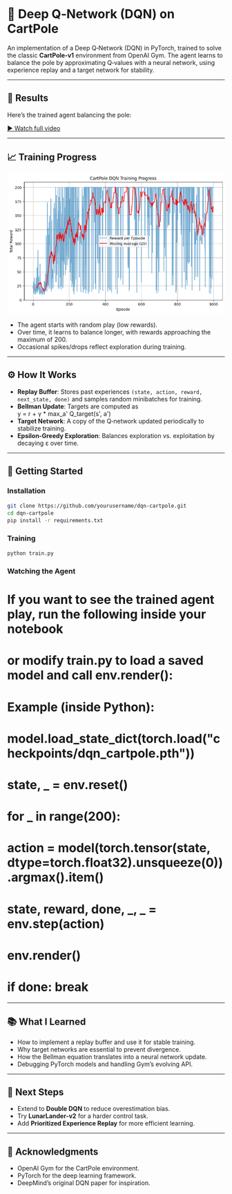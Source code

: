 # 🧠 Deep Q‑Network (DQN) on CartPole

An implementation of a Deep Q‑Network (DQN) in PyTorch, trained to solve the classic **CartPole‑v1** environment from OpenAI Gym. The agent learns to balance the pole by approximating Q‑values with a neural network, using experience replay and a target network for stability.

---

## 🎥 Results

Here’s the trained agent balancing the pole:

[▶️ Watch full video](results/videos/cartpole_dqn.mp4)

---

## 📈 Training Progress

![Training Curve](results/plots/Reward_curve_cartpole.png)

- The agent starts with random play (low rewards).  
- Over time, it learns to balance longer, with rewards approaching the maximum of 200.  
- Occasional spikes/drops reflect exploration during training.

---

## ⚙️ How It Works

- **Replay Buffer**: Stores past experiences `(state, action, reward, next_state, done)` and samples random minibatches for training.  
- **Bellman Update**: Targets are computed as  
  y = r + γ * max_a' Q_target(s', a')  
- **Target Network**: A copy of the Q‑network updated periodically to stabilize training.  
- **Epsilon‑Greedy Exploration**: Balances exploration vs. exploitation by decaying ε over time.

---

## 🚀 Getting Started

### Installation
```bash
git clone https://github.com/yourusername/dqn-cartpole.git
cd dqn-cartpole
pip install -r requirements.txt
```

### Training
```bash
python train.py
```
### Watching the Agent
# If you want to see the trained agent play, run the following inside your notebook
# or modify train.py to load a saved model and call env.render():
# Example (inside Python):
#   model.load_state_dict(torch.load("checkpoints/dqn_cartpole.pth"))
#   state, _ = env.reset()
#   for _ in range(200):
#       action = model(torch.tensor(state, dtype=torch.float32).unsqueeze(0)).argmax().item()
#       state, reward, done, _, _ = env.step(action)
#       env.render()
#       if done: break
---

## 📚 What I Learned

- How to implement a replay buffer and use it for stable training.  
- Why target networks are essential to prevent divergence.  
- How the Bellman equation translates into a neural network update.  
- Debugging PyTorch models and handling Gym’s evolving API.  

---

## 🔮 Next Steps

- Extend to **Double DQN** to reduce overestimation bias.  
- Try **LunarLander‑v2** for a harder control task.  
- Add **Prioritized Experience Replay** for more efficient learning.  

---

## 🙌 Acknowledgments

- OpenAI Gym for the CartPole environment.  
- PyTorch for the deep learning framework.  
- DeepMind’s original DQN paper for inspiration.  
